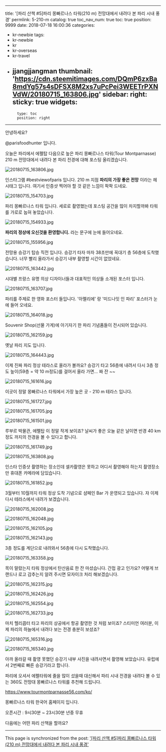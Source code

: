 
---
title: '[파리 산책 #5]파리 몽빠르나스 타워(210 m) 전망대에서 내려다 본 파리 시내 풍경'
permlink: 5-210-m
catalog: true
toc_nav_num: true
toc: true
position: 9999
date: 2018-07-18 16:00:36
categories:
- kr-newbie
tags:
- kr-newbie
- kr
- kr-overseas
- kr-travel
- jjangjjangman
thumbnail: 'https://cdn.steemitimages.com/DQmP6zxBa8mdYg57s4sDFSX8M2xs7uPcPei3WEETrPXNVdW/20180715_163806.jpg'
sidebar:
    right:
        sticky: true
widgets:
    -
        type: toc
        position: right
---


안녕하세요?

@parisfoodhunter  입니다.

오늘은 파리에서 에펠탑 다음으로 높은 파리 몽빠르나스 타워(Tour Montparnasse) 210 m 전망대에서 내려다 본 파리 전경에 대해 포스팅 올리겠습니다. 

![20180715_163806.jpg](https://cdn.steemitimages.com/DQmP6zxBa8mdYg57s4sDFSX8M2xs7uPcPei3WEETrPXNVdW/20180715_163806.jpg)

인스타그램 #bestviewofparis 입니다.
210 m 지점 **파리의 가장 좋은 전망** 이라는 헤시태그 입니다. 여기서 인증샷 찍어야 할 것 같은 느낌이 팍팍 드네요.

![20180715_154703.jpg](https://cdn.steemitimages.com/DQmamgDce2nfVMdbmNdPWwND5WsdyVvyTx6EUBNbrnpp8EE/20180715_154703.jpg)

파리 몽빠르나스 타워 입니다. 세로로 촬영했는데 포스팅 공간을 많이 차지할까봐 타워를 가로로 눕혀 놓았습니다. 

![20180715_154933.jpg](https://cdn.steemitimages.com/DQmRvHtdZF6fUhCTSEUQUGbr5gtBQUP85ArXz7RwLtJ9CGK/20180715_154933.jpg)

**파리의 정상에 오신것을 환영합니디.** 라는 문구에 눈에 들어오네요.

![20180715_155956.jpg](https://cdn.steemitimages.com/DQmeWj4oihRzssfUQ97TC4j9ZNcWApb6eALBQLU6EaNJ2nM/20180715_155956.jpg)

전망용 승강기 탑승 직전 입니다.
승강기 타자 마자 38초만에 꼭대기 층 56층에 도착했습니다. 너무 빨리 올라가서 승강기 내부 촬영할 시간이 없었네요.

![20180715_163442.jpg](https://cdn.steemitimages.com/DQmchAs8rd6hT6S2rvDWzZ4xgqKCmvwnHzs2qh6gSb4hPLV/20180715_163442.jpg)

시대별 프랑스 유명 의상 디자이너들과 대표적인 의상들 소개된 포스터 입니다.

![20180715_163707.jpg](https://cdn.steemitimages.com/DQmT9YJiZpH2w2ukzqRb2FUoxsEqS27y97SXMQN4GPqSvaw/20180715_163707.jpg)

파리를 주제로 한 영화 포스터 들입니다.
'아멜리에' 랑 '미드나잇 인 파리' 포스터가 눈에 들어 오네요.

![20180715_164018.jpg](https://cdn.steemitimages.com/DQmddhs8QwMXJeGQheMoHZTE7TYiErdNGC5QReGVpskhdwV/20180715_164018.jpg)

Souvenir Shop(선물 가게)에 아기자기 한 파리 기념품들이 전시되어 있습니다. 

![20180715_162159.jpg](https://cdn.steemitimages.com/DQmUFauQiR6GAbE56LcVDTX4zyqp45pe7hAu3hwyK9xA4aM/20180715_162159.jpg)

옛날 파리 지도 입니다.

![20180715_164443.jpg](https://cdn.steemitimages.com/DQmf1MVEm174nqA5Sd5s9C9awNJdYcGgwnCienHKBcxxsFa/20180715_164443.jpg)

이제 진짜 파리 정상 테라스로 올라가 볼까요? 승강기 타고 56층에 내려서 다시 3층 정도 높이(59층 = 약 10 m정도)를 걸어서 올라 가면... 짜 잔 ~~

![20180715_161616.jpg](https://cdn.steemitimages.com/DQmNfsCXkFB3HgqD4iKcE5qoBauGG7ebUSaUYAD2MDzvRx4/20180715_161616.jpg)

이곳이 정말 몽빠르나스 타워에서 가장 높은 곳 - 210 m 테라스 입니다.

![20180715_161727.jpg](https://cdn.steemitimages.com/DQmTKNHJZvuf1xwUKVtBbr4SXMg4tEzwfCikHVGRH29u28F/20180715_161727.jpg)

![20180715_161705.jpg](https://cdn.steemitimages.com/DQmSGi5otXKkeRky5e2Cnqkgunn8XvYaWgpWCxsqjCqV88E/20180715_161705.jpg)

![20180715_161501.jpg](https://cdn.steemitimages.com/DQmTohXwwg14dcGoXbX4yF7nAFZ6H5jCcnTo8JycqdDW4TH/20180715_161501.jpg)

루부르 박물관, 에펠탑 이 정말 작게 보이죠? 날씨가 좋은 오늘 같은 날이면 반경 40 km 정도 까지의 전경을  볼 수 있다고 합니다.

![20180715_161749.jpg](https://cdn.steemitimages.com/DQme5h1V75MY3xGHLwbw8nHwenQxFoKwiBEcQSnBiyDhDSb/20180715_161749.jpg)

![20180715_163808.jpg](https://cdn.steemitimages.com/DQmTErJYb2NeSq95RES8aSBNW7toqC9iHiTswzM4KEzPnnk/20180715_163808.jpg)

인스타 인증샷 촬영하는 장소인데 셀카촬영은 못하고 어디서 촬영해야 하는지 촬영장소만 휴대폰 카메라에 담있습니다.

![20180715_161852.jpg](https://cdn.steemitimages.com/DQmRR7cQf5DhQ8ZBE48NQhW3fdAbn79LfLfBMrGkHdeZpMS/20180715_161852.jpg)

3월부터 10월까지 타워 정상 도착 기념으로 샴페인 Bar 가 운영되고 있습니다. 
자 이제 다시 테라스에서 내려가 보겠습니다. 

![20180715_162008.jpg](https://cdn.steemitimages.com/DQmcgZQq2AH3V5vgJeP4MSXsd7B1AM9RrVRZcBRqZscSeMJ/20180715_162008.jpg)

![20180715_162048.jpg](https://cdn.steemitimages.com/DQmTNNQMh3nPFKcMR9MG9jeVEKdRw63LF4hERXmPhozWVDj/20180715_162048.jpg)

![20180715_162105.jpg](https://cdn.steemitimages.com/DQmVLTnQZhZDBWS2e3RYVyngqmWGCXxCKDrrEqrWJ5hFwx2/20180715_162105.jpg)

![20180715_162143.jpg](https://cdn.steemitimages.com/DQmWJNXGDuiPFZ5uS2xPC3LtK58ggfXcavHf55CsuktLHhJ/20180715_162143.jpg)

3층 정도를 계단으로 내려와서 56층에 다시 도착했습니다.

![20180715_163358.jpg](https://cdn.steemitimages.com/DQmSVgcs4FtWX2YombYdrKwctqvjVDEGLCsahLZBALYkNmZ/20180715_163358.jpg)

목이 말랐는지 타워 정상에서 탄산음료 한 잔 마셨습니다. 간접 광고 인가요?  어떻게 브랜드나 로고 감추는지 알려 주시면 모자이크 처리 해보겠습니다. 

![20180715_162315.jpg](https://cdn.steemitimages.com/DQmWMKCGi5uVzD1KhWzq6zZ7gw4UNt8fFuqjXcfrVDf4Fix/20180715_162315.jpg)

![20180715_162426.jpg](https://cdn.steemitimages.com/DQmcCJKh6QQeYBEEJTt5BiRZxNeokiNN3CbtraAvzrFx7j8/20180715_162426.jpg)

![20180715_162554.jpg](https://cdn.steemitimages.com/DQma1eeKYqgSapZhbEhmAtXhve49ue4K7mPXyA1KP5ASb8E/20180715_162554.jpg)

![20180715_162733.jpg](https://cdn.steemitimages.com/DQmRu63AMSq2BeGDz13RGwsUDMBbpQvxzBg9Ly7bfJjBNVS/20180715_162733.jpg)

마치 헬리콥터 타고 파리의 상공에서 항공 촬영한 것 처럼 보이죠?
스티미언 여러분, 이제 파리의 하늘에서 내려다 보는 전경 충분히 보셨죠? 

![20180715_165316.jpg](https://cdn.steemitimages.com/DQmequhFkgacEBVjRAkYwsgGfkjACNiDY68qowrjevjfS5r/20180715_165316.jpg)

![20180715_165340.jpg](https://cdn.steemitimages.com/DQmbG1vFEYMZa7nR4gNZGaS8DBp6ZXR8d5gvXJzHX1csK3z/20180715_165340.jpg)

아까 올라갈 때 촬영 못했던 승강기 내부 사진을 내려사면서 촬영해 보았습니다.
유럽에서 2번째로 빠른 승강기라고 합니다.

파리에 오셔서  에펠타워에 줄을 많이 섰을때 대신해서 파리 시내 전경을 내려다 볼 수 있는  360도 전망대 몽빠르나스 타워를 추천해 드립니다. 

https://www.tourmontparnasse56.com/ko/

몽빠르나스 타워 한국어 홈페이지 입니다.

오픈시간 : 9시30분 ~ 23시30분 년중 무휴

다음에는 어떤 파리 산책을 할까요?

- - -

This page is synchronized from the post: ['[파리 산책 #5]파리 몽빠르나스 타워(210 m) 전망대에서 내려다 본 파리 시내 풍경'](https://steemit.com/@parisfoodhunter/5-210-m)
